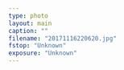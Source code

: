 ```yaml
---
type: photo
layout: main
caption: ""
filename: "20171116220620.jpg"
fstop: "Unknown"
exposure: "Unknown"
---
```

